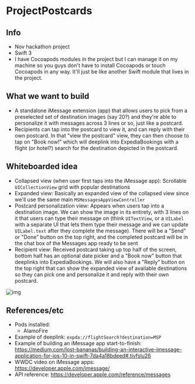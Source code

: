 # ProjectPostcards

## Info
* Nov hackathon project
* Swift 3
* I have Cocoapods modules in the project but I can manage it on my machine so you guys don't have to install Cocoapods or touch Cocoapods in any way. It'll just be like another Swift module that lives in the project.

## What we want to build
* A standalone iMessage extension (app) that allows users to pick from a preselected set of destination images (say 20?) and they're able to personalize it with messages across 3 lines or so, just like a postcard. 
* Recipients can tap into the postcard to view it, and can reply with their own postcard. In that "view the postcard" view, they can then choose to tap on "Book now!" which will deeplink into ExpediaBookings with a flight (or hotel?) search for the destination depicted in the postcard.

## Whiteboarded idea
* Collapsed view (when user first taps into the iMessage app): Scrollable `UICollectionView` grid with popular destinations
* Expanded view: Basically an expanded view of the collapsed view since we'll use the same main `MSMessagesAppViewController`
* Postcard personalization view: Appears when users tap into a destination image. We can show the image in its entirety, with 3 lines on it that users can type their message on (think `UITextView`, or a `UILabel` with a separate UI that lets them type their message and we can update `UILabel.text` after they complete the message). There will be a "Send" or "Done" button on the top right, and the completed postcard will be in the chat box of the Messages app ready to be sent
* Recipient view: Received postcard taking up top half of the screen, bottom half has an optional date picker and a "Book now" button that deeplinks into ExpediaBookings. We will also have a "Reply" button on the top right that can show the expanded view of available destinations so they can pick one and personalize it and reply with their own postcard.

![img](https://i.imgur.com/Qney5y4.jpg)

## References/etc
* Pods installed:
  * AlamoFire
* Example of deeplink: `expda://flightSearch?destination=MSP`
* Example of building an iMessage app start-to-finish: https://medium.com/lost-bananas/building-an-interactive-imessage-application-for-ios-10-in-swift-7da4a18bdeed#.tivfslu26 
* WWDC video on iMessage apps: https://developer.apple.com/imessage/ 
* API reference: https://developer.apple.com/reference/messages
